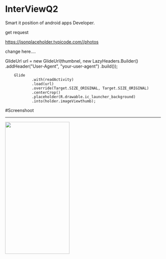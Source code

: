 # InterViewQ2
Smart it position of android apps Developer.

get request 

https://jsonplaceholder.typicode.com//photos 

change here....

GlideUrl url = new GlideUrl(thumbnel, new LazyHeaders.Builder()
                .addHeader("User-Agent", "your-user-agent")
                .build());

        Glide
                .with(readActivity)
                .load(url)
                .override(Target.SIZE_ORIGINAL, Target.SIZE_ORIGINAL)
                .centerCrop()
                .placeholder(R.drawable.ic_launcher_background)
                .into(holder.imageViewthumb);
                
#Screenshoot
<hr>
<img src="https://user-images.githubusercontent.com/38391658/111062723-d7008200-84d4-11eb-8984-9a34f7ef772e.png" width="208" height="428">
                
                
                
